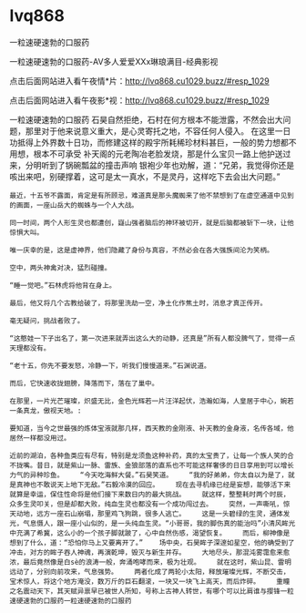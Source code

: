 # lvq868
一粒速硬速勃的口服药

一粒速硬速勃的口服药-AV多人爱爱XXx琳琅满目-经典影视

点击后面网站进入看午夜情*片：http://lvq868.cu1029.buzz/#resp_1029

点击后面网站进入看午夜影*视：http://lvq868.cu1029.buzz/#resp_1029

一粒速硬速勃的口服药    石昊自然拒绝，石村在何方根本不能泄露，不然会出大问题，那里对于他来说意义重大，是心灵寄托之地，不容任何人侵入。    在这里一日功抵得上外界数十日功，而修建这样的殿宇所耗稀珍材料甚巨，一般的势力想都不用想，根本不可承受    补天阁的元老陶冶老脸发烧，那是什么宝贝一路上他护送过来，分明听到了锅碗瓢盆的撞击声响    银袍少年也劝解，道：“兄弟，我觉得你还是咳出来吧，别硬撑着，这可是太一真水，不是灵丹，这样吃下去会出大问题。”

    最近，十五爷不露面，肯定是有所顾忌，难道真是那头魔蜘来了他不禁想到了在虚空通道中见到的画面，一座山岳大的蜘蛛与一个人大战。

    同一时间，两个人形生灵也都遭创，嶷山强者脑后的神环被切开，就是后脑都被斩下一块，让他惊惧大叫。

    唯一庆幸的是，这是虚神界，他们隐藏了身份与真容，不然必会在各大强族间沦为笑柄。

    空中，两头神禽对决，猛烈碰撞。

    “睡一觉吧。”石林虎将他背在身上。

    最后，他又将几个古教给破了，将那里洗劫一空，净土化作焦土时，消息才真正传开。

    毫无疑问，挑战者败了。

    “这憨娃一下子出名了，第一次进来就弄出这么大的动静，还真是”所有人都没脾气了，觉得一点天理都没有。

    “老十五，你先不要发怒，冷静一下，听我们慢慢道来。”石渊说道。

    而后，它快速收拢翅膀，降落而下，落在了巢中。

    在那里，一片光芒璀璨，炽盛无比，金色光辉若一片汪洋起伏，浩瀚如海，人皇居于中心，婉若一条真龙，傲视天地。:

    要知道，当今之世最强的炼体宝液就那几样，西天教的金刚液、补天教的金身液，名传各域，他居然一样都没用过。

    近前的湖泊，各种鱼类应有尽有，特别是龙须鱼这种补药，真的太宝贵了，让每一个族人笑的合不拢嘴。昔日，就是紫山一脉、雷族、金狼部落的直系也不可能这样奢侈的日日享用到可以增长力气的异种珍鱼。    “今天吃海鲜大餐。”石昊笑道。    “我的好弟弟，你太自以为是了，就是真神也不敢说天上地下无敌。”石毅冷漠的回应。    现在去寻机缘已经是妄想，能够活下来就算是幸运，保住性命将是他们接下来数日内的最大挑战。    就这样，整整耗时两个时辰，众多生灵叩关，但是却都大败，纯血生灵也都没有一个成功闯过去。    突然，一声嘶吼，惊天动地，远方一座石山崩塌，那里鸡飞狗跳，很多人逃亡。    这是一头碧绿的生灵，通体发光，气息慑人，跟一座小山似的，是一头纯血生灵。“小哥哥，我的脚伤真的能治吗”小清风眸光中充满了希冀，这么小的一个孩子脚就跛了，心中自然伤感，渴望恢复。    而后，柳神像是想到了什么，道：“恐怕你马上又要离开了。”    场中央，石昊眸子深邃如星空，他的确受到了冲击，对方的眸子吞人神魂，再演乾坤，毁灭与新生并存。    大地尽头，那混沌雾霭愈来愈浓，最后竟然像是白sè的浪涛一般，奔涌咆哮而来，极为壮观。    就在这时，紫山昆、雷明远动了，分别向前攻来，气息强势。    两者化成了两轮小太阳，释放璀璨光辉，不断交击，宝术惊人，将这个地方淹没，数万斤的巨石翻滚，一块又一块飞上高天，而后炸碎。    重瞳之名震动天下，其天赋异禀早已被世人所知，号称上古神人转世，有哪个可以比肩谁与撄锋一粒速硬速勃的口服药一粒速硬速勃的口服药
